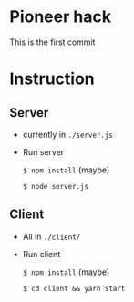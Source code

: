# Pioneer hack

This is the first commit

# Instruction

## Server
  - currently in `./server.js`
  - Run server

    `$ npm install` (maybe)

    `$ node server.js`

## Client
  - All in `./client/`
  - Run client

    `$ npm install` (maybe)

    `$ cd client && yarn start`
